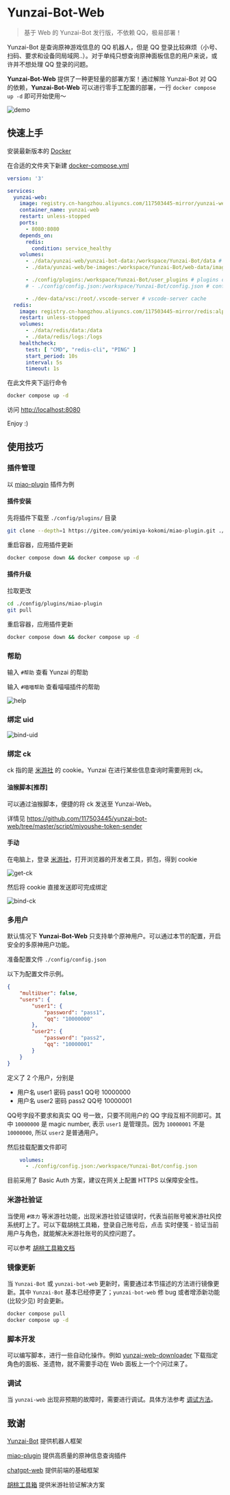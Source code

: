 # Yunzai-Bot-Web

> 基于 Web 的 Yunzai-Bot 发行版，不依赖 QQ，极易部署！

Yunzai-Bot 是查询原神游戏信息的 QQ 机器人，但是 QQ 登录比较麻烦（小号、扫码、要求和设备同局域网..）。对于单纯只想查询原神面板信息的用户来说，或许并不想处理 QQ 登录的问题。

**Yunzai-Bot-Web** 提供了一种更轻量的部署方案！通过解除 Yunzai-Bot 对 QQ 的依赖，**Yunzai-Bot-Web** 可以进行零手工配置的部署，一行 `docker compose up -d` 即可开始使用～

![demo](./doc/assets/demo.png)

## 快速上手

安装最新版本的 [Docker](https://docs.docker.com/engine/install/)

在合适的文件夹下新建 [docker-compose.yml](https://github.com/117503445/yunzai-bot-web/blob/master/docker-compose.yml)

```yaml
version: '3'

services:
  yunzai-web:
    image: registry.cn-hangzhou.aliyuncs.com/117503445-mirror/yunzai-web
    container_name: yunzai-web
    restart: unless-stopped
    ports:
      - 8080:8080
    depends_on:
      redis:
        condition: service_healthy
    volumes:
      - ./data/yunzai-web/yunzai-bot-data:/workspace/Yunzai-Bot/data # data of `Yunzai-Bot`
      - ./data/yunzai-web/be-images:/workspace/Yunzai-Bot/web-data/images # images of backend

      - ./config/plugins:/workspace/Yunzai-Bot/user_plugins # plugins of `Yunzai-Bot`
      # - ./config/config.json:/workspace/Yunzai-Bot/config.json # config of backend, unconment this line when config.json is provided

      - ./dev-data/vsc:/root/.vscode-server # vscode-server cache
  redis:
    image: registry.cn-hangzhou.aliyuncs.com/117503445-mirror/redis:alpine
    restart: unless-stopped
    volumes:
      - ./data/redis/data:/data
      - ./data/redis/logs:/logs
    healthcheck:
      test: [ "CMD", "redis-cli", "PING" ]
      start_period: 10s
      interval: 5s
      timeout: 1s
```

在此文件夹下运行命令

```sh
docker compose up -d
```

访问 <http://localhost:8080>

Enjoy :)

## 使用技巧

### 插件管理

以 [miao-plugin](https://gitee.com/yoimiya-kokomi/miao-plugin) 插件为例

#### 插件安装

先将插件下载至 `./config/plugins/` 目录

```sh
git clone --depth=1 https://gitee.com/yoimiya-kokomi/miao-plugin.git ./config/plugins/miao-plugin
```

重启容器，应用插件更新

```sh
docker compose down && docker compose up -d
```

#### 插件升级

拉取更改

```sh
cd ./config/plugins/miao-plugin
git pull
```

重启容器，应用插件更新

```sh
docker compose down && docker compose up -d
```


### 帮助

输入 `#帮助` 查看 Yunzai 的帮助

输入 `#喵喵帮助` 查看喵喵插件的帮助

![help](./doc/assets/help.png)

### 绑定 uid

![bind-uid](./doc/assets/bind-uid.png)

### 绑定 ck

ck 指的是 [米游社](https://www.miyoushe.com/ys) 的 cookie。Yunzai 在进行某些信息查询时需要用到 ck。

#### 油猴脚本[推荐]

可以通过油猴脚本，便捷的将 ck 发送至 Yunzai-Web。

详情见 <https://github.com/117503445/yunzai-bot-web/tree/master/script/miyoushe-token-sender>

#### 手动

在电脑上，登录 [米游社](https://www.miyoushe.com/ys)，打开浏览器的开发者工具，抓包，得到 cookie

![get-ck](./doc/assets/get-ck.png)

然后将 cookie 直接发送即可完成绑定

![bind-ck](./doc/assets/bind-ck.png)

### 多用户

默认情况下 **Yunzai-Bot-Web** 只支持单个原神用户。可以通过本节的配置，开启安全的多原神用户功能。

准备配置文件 `./config/config.json`

以下为配置文件示例。

```json
{
    "multiUser": false,
    "users": {
        "user1": {
            "password": "pass1",
            "qq": "10000000"
        },
        "user2": {
            "password": "pass2",
            "qq": "10000001"
        }
    }
}
```

定义了 2 个用户，分别是

- 用户名 user1 密码 pass1 QQ号 10000000
- 用户名 user2 密码 pass2 QQ号 10000001

QQ号字段不要求和真实 QQ 号一致，只要不同用户的 QQ 字段互相不同即可。其中 `10000000` 是 magic number, 表示 `user1` 是管理员。因为 `10000001` 不是 `10000000`, 所以 `user2` 是普通用户。

然后挂载配置文件即可

```yaml
    volumes:
      - ./config/config.json:/workspace/Yunzai-Bot/config.json
```

目前采用了 Basic Auth 方案，建议在网关上配置 HTTPS 以保障安全性。

### 米游社验证

当使用 `#体力` 等米游社功能，出现米游社验证错误时，代表当前账号被米游社风控系统盯上了。可以下载胡桃工具箱，登录自己账号后，点击 实时便笺 - 验证当前用户与角色，就能解决米游社账号的风控问题了。

可以参考 [胡桃工具箱文档](https://hut.ao/zh/advanced/exceptions.html#%E7%8A%B6%E6%80%81-1034-%E9%AA%8C%E8%AF%81%E5%A4%B1%E8%B4%A5)

### 镜像更新

当 `Yunzai-Bot` 或 `yunzai-bot-web` 更新时，需要通过本节描述的方法进行镜像更新。其中 `Yunzai-Bot` 基本已经停更了；`yunzai-bot-web` 修 bug 或者增添新功能(比较少见) 时会更新。

```sh
docker compose pull
docker compose up -d
```

### 脚本开发

可以编写脚本，进行一些自动化操作。例如 [yunzai-web-downloader](./script/yunzai-web-downloader/) 下载指定角色的面板、圣遗物，就不需要手动在 Web 面板上一个个问过来了。

### 调试

当 `yunzai-web` 出现非预期的故障时，需要进行调试。具体方法参考 [调试方法](./doc/dev.md)。

## 致谢

[Yunzai-Bot](https://gitee.com/Le-niao/Yunzai-Bot.git) 提供机器人框架

[miao-plugin](https://github.com/yoimiya-kokomi/miao-plugin.git) 提供高质量的原神信息查询插件

[chatgpt-web](https://github.com/Chanzhaoyu/chatgpt-web) 提供前端的基础框架

[胡桃工具箱](https://hut.ao/zh/) 提供米游社验证解决方案
